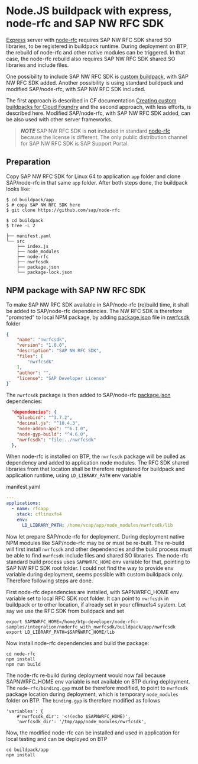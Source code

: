 # Node.JS buildpack with express, node-rfc and SAP NW RFC SDK

[Express](https://expressjs.com/) server with [node-rfc](https://github.com/sap/node-rfc) requires SAP NW RFC SDK shared SO libraries, to be registered in buildpack runtime. During deployment on BTP, the rebuild of node-rfc and other native modules can be triggered. In that case, the node-rfc rebuild also requires SAP NW RFC SDK shared SO libraries and include files.

One possibility to include SAP NW RFC SDK is [custom buildpack](https://docs.cloudfoundry.org/buildpacks/custom.html), with SAP NW RFC SDK added. Another possibility is using standard buildpack and modified SAP/node-rfc, with SAP NW RFC SDK included.

The first approach is described in CF documentation [Creating custom buildpacks for Cloud Foundry](https://docs.cloudfoundry.org/buildpacks/custom.html) and the second approach, with less efforts, is described here. Modified SAP/node-rfc, with SAP NW RFC SDK added, can be also used with other server frameworks.

> **_NOTE_** SAP NW RFC SDK is **not** included in standard [node-rfc](https://github.com/sap/node-rfc) because the license is different. The only public distribution channel for SAP NW RFC SDK is SAP Support Portal.

## Preparation

Copy SAP NW RFC SDK for Linux 64 to application `app` folder and clone SAP/node-rfc in that same `app` folder. After both steps done, the buildpack looks like:

```shell
$ cd buildpack/app
$ # copy SAP NW RFC SDK here
$ git clone https://github.com/sap/node-rfc

$ cd buildpack
$ tree -L 2

├── manifest.yaml
└── src
    ├── index.js
    ├── node_modules
    ├── node-rfc
    ├── nwrfcsdk
    ├── package.json
    └── package-lock.json
```

## NPM package with SAP NW RFC SDK

To make SAP NW RFC SDK available in SAP/node-rfc (re)build time, it shall be added to SAP/node-rfc dependencies. The NW RFC SDK is therefore "promoted" to local NPM package, by adding [package.json](./buildpack/app/nwrfcsdk/package.json) file in [nwrfcsdk](./buildpack/app/nwrfcsdk) folder

```json
{
    "name": "nwrfcsdk",
    "version": "1.0.0",
    "description": "SAP NW RFC SDK",
    "files": [
        "nwrfcsdk"
    ],
    "author": "",
    "license": "SAP Developer License"
}`
```

The `nwrfcsdk` package is then added to SAP/node-rfc [package.json](./buildpack/app/node-rfc/package.json) dependencies:

```json
  "dependencies": {
    "bluebird": "^3.7.2",
    "decimal.js": "^10.4.3",
    "node-addon-api": "^6.1.0",
    "node-gyp-build": "^4.6.0",
    "nwrfcsdk": "file:../nwrfcsdk"
  },
```

When node-rfc is installed on BTP, the `nwrfcsdk` package will be pulled as dependency and added to application node modules. The RFC SDK shared libraries from that location shall be therefore registered for buildpack and application runtime, using `LD_LIBRARY_PATH` env variable

manifest.yaml

```yaml
---
applications:
  - name: rfcapp
    stack: cflinuxfs4
    env:
      LD_LIBRARY_PATH: /home/vcap/app/node_modules/nwrfcsdk/lib
```

Now let prepare SAP/node-rfc for deployment. During deployment native NPM modules like SAP/node-rfc may be or must be re-built. The re-build will first install `nwrfcsdk` and other dependencies and the build process must be able to find `nwrfcsdk` include files and shared SO libraries. The node-rfc standard build process uses `SAPNWRFC_HOME` env variable for that, pointing to SAP NW RFC SDK root folder. I could not find the way to provide env variable during deployment, seems possible with custom buildpack only. Therefore following steps are done.

First node-rfc dependencies are installed, with SAPNWRFC_HOME env variable set to local RFC SDK root folder. It can point to `nwrfcsdk` in buildpack or to other location, if already set in your cflinuxfs4 system. Let say we use the RFC SDK from buildpack and set

```shell
export SAPNWRFC_HOME=/home/btp-developer/node-rfc-samples/integration/noderfc_with_nwrfcsdk/buildpack/app/nwrfcsdk
export LD_LIBRARY_PATH=$SAPNWRFC_HOME/lib
```

Now install node-rfc dependencies and build the package:

```shell
cd node-rfc
npm install
npm run build
```

The node-rfc re-build during deployment would now fail because SAPNWRFC_HOME env variable is not available on BTP during deployment. The `node-rfc/binding.gyp` must be therefore modified, to point to `nwrfcsdk` package location during deployment, which is temporary `node_modules` folder on BTP. The `binding.gyp` is therefore modified as follows

```gyp
'variables': {
    #'nwrfcsdk_dir': '<!(echo $SAPNWRFC_HOME)',
    'nwrfcsdk_dir': '/tmp/app/node_modules/nwrfcsdk',
```

Now, the modified node-rfc can be installed and used in application for local testing and can be deployed on BTP

```shell
cd buildpack/app
npm install
```

